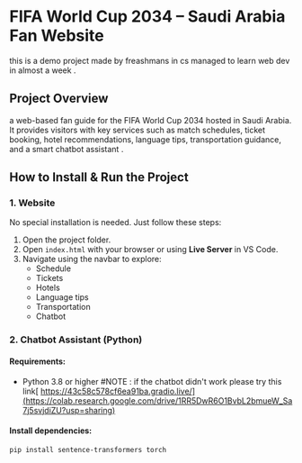 # FIFA World Cup 2034 – Saudi Arabia Fan Website
this is a demo project made by freashmans in cs managed to learn web dev in almost a week .
## Project Overview
a web-based fan guide for the FIFA World Cup 2034 hosted in Saudi Arabia. It provides visitors with key services such as match schedules, ticket booking, hotel recommendations, language tips, transportation guidance, and a smart chatbot assistant .

## How to Install & Run the Project

### 1. Website
No special installation is needed. Just follow these steps:

1. Open the project folder.
2. Open `index.html` with your browser or using **Live Server** in VS Code.
3. Navigate using the navbar to explore:
   - Schedule
   - Tickets
   - Hotels
   - Language tips
   - Transportation
   - Chatbot

### 2. Chatbot Assistant (Python)

#### Requirements:
- Python 3.8 or higher
#NOTE : if the chatbot didn't work please try this link[ https://43c58c578cf6ea91ba.gradio.live/](https://colab.research.google.com/drive/1RR5DwR6O1BvbL2bmueW_Sa7j5svjdiZU?usp=sharing)


#### Install dependencies:
```bash
pip install sentence-transformers torch




